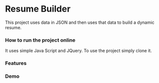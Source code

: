 # Resume Builder
This project uses data in JSON and then uses that data to build a dynamic resume.
### How to run the project online
It uses simple Java Script and JQuery. To use the project simply clone it.
### Features
### Demo

